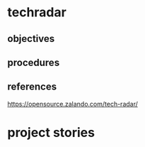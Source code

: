 # techradar

## objectives

## procedures

## references
https://opensource.zalando.com/tech-radar/


# project stories
